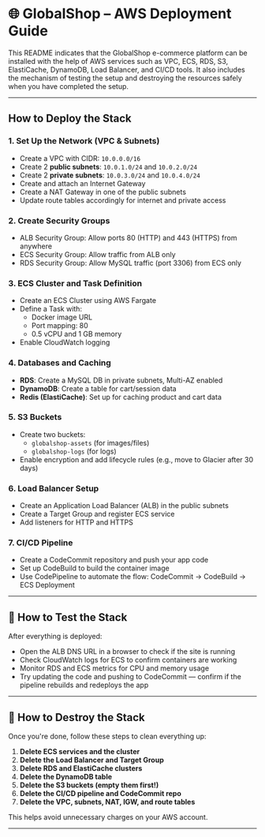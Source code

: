 # 🌐 GlobalShop – AWS Deployment Guide

This README indicates that the GlobalShop e-commerce platform can be installed with the help of AWS services such as VPC, ECS, RDS, S3, ElastiCache, DynamoDB, Load Balancer, and CI/CD tools. It also includes the mechanism of testing the setup and destroying the resources safely when you have completed the setup.

---


## How to Deploy the Stack

### 1. Set Up the Network (VPC & Subnets)
- Create a VPC with CIDR: `10.0.0.0/16`
- Create 2 **public subnets**: `10.0.1.0/24` and `10.0.2.0/24`
- Create 2 **private subnets**: `10.0.3.0/24` and `10.0.4.0/24`
- Create and attach an Internet Gateway
- Create a NAT Gateway in one of the public subnets
- Update route tables accordingly for internet and private access

### 2. Create Security Groups
- ALB Security Group: Allow ports 80 (HTTP) and 443 (HTTPS) from anywhere
- ECS Security Group: Allow traffic from ALB only
- RDS Security Group: Allow MySQL traffic (port 3306) from ECS only

### 3. ECS Cluster and Task Definition
- Create an ECS Cluster using AWS Fargate
- Define a Task with:
  - Docker image URL
  - Port mapping: 80
  - 0.5 vCPU and 1 GB memory
- Enable CloudWatch logging

### 4. Databases and Caching
- **RDS**: Create a MySQL DB in private subnets, Multi-AZ enabled
- **DynamoDB**: Create a table for cart/session data
- **Redis (ElastiCache)**: Set up for caching product and cart data

### 5. S3 Buckets
- Create two buckets:
  - `globalshop-assets` (for images/files)
  - `globalshop-logs` (for logs)
- Enable encryption and add lifecycle rules (e.g., move to Glacier after 30 days)

### 6. Load Balancer Setup
- Create an Application Load Balancer (ALB) in the public subnets
- Create a Target Group and register ECS service
- Add listeners for HTTP and HTTPS

### 7. CI/CD Pipeline
- Create a CodeCommit repository and push your app code
- Set up CodeBuild to build the container image
- Use CodePipeline to automate the flow:
  CodeCommit → CodeBuild → ECS Deployment

---

## 🧪 How to Test the Stack

After everything is deployed:

- Open the ALB DNS URL in a browser to check if the site is running
- Check CloudWatch logs for ECS to confirm containers are working
- Monitor RDS and ECS metrics for CPU and memory usage
- Try updating the code and pushing to CodeCommit — confirm if the pipeline rebuilds and redeploys the app

---

## 🧹 How to Destroy the Stack

Once you're done, follow these steps to clean everything up:

1. **Delete ECS services and the cluster**
2. **Delete the Load Balancer and Target Group**
3. **Delete RDS and ElastiCache clusters**
4. **Delete the DynamoDB table**
5. **Delete the S3 buckets (empty them first!)**
6. **Delete the CI/CD pipeline and CodeCommit repo**
7. **Delete the VPC, subnets, NAT, IGW, and route tables**

This helps avoid unnecessary charges on your AWS account.

---
